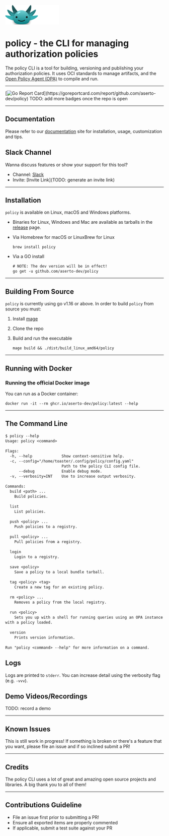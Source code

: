 <img src="assets/policy.png" alt="policy">

# policy - the CLI for managing authorization policies

The policy CLI is a tool for building, versioning and publishing your authorization policies.
It uses OCI standards to manage artifacts, and the [Open Policy Agent (OPA)](https://github.com/open-policy-agent/opa) to compile and run.

---

[![Go Report Card](https://goreportcard.com/badge/github.com/aserto-dev/policy?)](https://goreportcard.com/report/github.com/aserto-dev/policy)
TODO: add more badges once the repo is open

---

## Documentation

Please refer to our [documentation](https://opcr.io) site for installation, usage, customization and tips.

## Slack Channel

Wanna discuss features or show your support for this tool?

* Channel: [Slack](https://aserto.slack.com/)
* Invite: [Invite Link](TODO: generate an invite link)

---

## Installation

`policy` is available on Linux, macOS and Windows platforms.

* Binaries for Linux, Windows and Mac are available as tarballs in the [release](https://github.com/aserto-dev/policy/releases) page.

* Via Homebrew for macOS or LinuxBrew for Linux

   ```shell
   brew install policy
   ```

* Via a GO install

  ```shell
  # NOTE: The dev version will be in effect!
  go get -u github.com/aserto-dev/policy
  ```

---

## Building From Source

 `policy` is currently using go v1.16 or above. In order to build `policy` from source you must:

 1. Install [mage](https://magefile.org/)
 2. Clone the repo
 3. Build and run the executable

      ```shell
      mage build && ./dist/build_linux_amd64/policy
      ```

---

## Running with Docker

### Running the official Docker image

  You can run as a Docker container:

  ```shell
  docker run -it --rm ghcr.io/aserto-dev/policy:latest --help
  ```


---

## The Command Line

```shell
$ policy --help
Usage: policy <command>

Flags:
  -h, --help             Show context-sensitive help.
  -c, --config="/home/toaster/.config/policy/config.yaml"
                         Path to the policy CLI config file.
      --debug            Enable debug mode.
  -v, --verbosity=INT    Use to increase output verbosity.

Commands:
  build <path> ...
    Build policies.

  list
    List policies.

  push <policy> ...
    Push policies to a registry.

  pull <policy> ...
    Pull policies from a registry.

  login
    Login to a registry.

  save <policy>
    Save a policy to a local bundle tarball.

  tag <policy> <tag>
    Create a new tag for an existing policy.

  rm <policy> ...
    Removes a policy from the local registry.

  run <policy>
    Sets you up with a shell for running queries using an OPA instance with a policy loaded.

  version
    Prints version information.

Run "policy <command> --help" for more information on a command.
```

## Logs

Logs are printed to `stderr`. You can increase detail using the verbosity flag (e.g. `-vvv`).

## Demo Videos/Recordings

TODO: record a demo

---

## Known Issues

This is still work in progress! If something is broken or there's a feature
that you want, please file an issue and if so inclined submit a PR!

---

## Credits

The policy CLI uses a lot of great and amazing open source projects and libraries.
A big thank you to all of them!

---

## Contributions Guideline

* File an issue first prior to submitting a PR!
* Ensure all exported items are properly commented
* If applicable, submit a test suite against your PR
